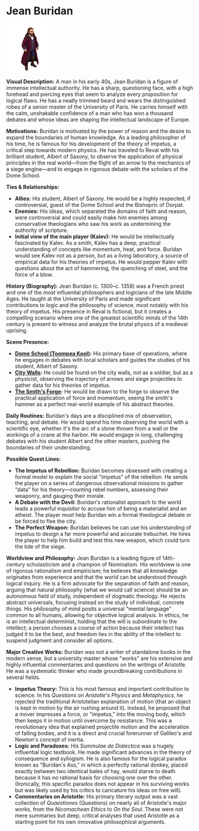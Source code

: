 # Jean Buridan
![alt text](image-15.png)

**Visual Description:**
A man in his early 40s, Jean Buridan is a figure of immense intellectual authority. He has a sharp, questioning face, with a high forehead and piercing eyes that seem to analyze every proposition for logical flaws. He has a neatly trimmed beard and wears the distinguished robes of a senior master of the University of Paris. He carries himself with the calm, unshakable confidence of a man who has won a thousand debates and whose ideas are shaping the intellectual landscape of Europe.

**Motivations:**
Buridan is motivated by the power of reason and the desire to expand the boundaries of human knowledge. As a leading philosopher of his time, he is famous for his development of the theory of impetus, a critical step towards modern physics. He has traveled to Reval with his brilliant student, Albert of Saxony, to observe the application of physical principles in the real world—from the flight of an arrow to the mechanics of a siege engine—and to engage in rigorous debate with the scholars of the Dome School.

**Ties & Relationships:**
*   **Allies:** His student, Albert of Saxony. He would be a highly respected, if controversial, guest of the Dome School and the Bishopric of Dorpat.
*   **Enemies:** His ideas, which separated the domains of faith and reason, were controversial and could easily make him enemies among conservative theologians who saw his work as undermining the authority of scripture.
*   **Initial view of the main player (Kalev):** He would be intellectually fascinated by Kalev. As a smith, Kalev has a deep, practical understanding of concepts like momentum, heat, and force. Buridan would see Kalev not as a person, but as a living laboratory, a source of empirical data for his theories of impetus. He would pepper Kalev with questions about the act of hammering, the quenching of steel, and the force of a blow.

**History (Biography):**
Jean Buridan (c. 1300–c. 1358) was a French priest and one of the most influential philosophers and logicians of the late Middle Ages. He taught at the University of Paris and made significant contributions to logic and the philosophy of science, most notably with his theory of impetus. His presence in Reval is fictional, but it creates a compelling scenario where one of the greatest scientific minds of the 14th century is present to witness and analyze the brutal physics of a medieval uprising.

**Scene Presence:**
*   **[Dome School (Toompea Kool)](../../scenes/revel_toompea/dome_school/dome_school.md):** His primary base of operations, where he engages in debates with local scholars and guides the studies of his student, Albert of Saxony.
*   **[City Walls](../../scenes/revel_walls_towers/):** He could be found on the city walls, not as a soldier, but as a physicist, observing the trajectory of arrows and siege projectiles to gather data for his theories of impetus.
*   **[The Smith's Forge](../../scenes/revel_east/forge/forge.md):** He would be drawn to the forge to observe the practical application of force and momentum, seeing the smith's hammer as a perfect real-world example of his abstract theories.

**Daily Routines:**
Buridan's days are a disciplined mix of observation, teaching, and debate. He would spend his time observing the world with a scientific eye, whether it's the arc of a stone thrown from a wall or the workings of a crane at the harbor. He would engage in long, challenging debates with his student Albert and the other masters, pushing the boundaries of their understanding.

**Possible Quest Lines:**
*   **The Impetus of Rebellion:** Buridan becomes obsessed with creating a formal model to explain the social "impetus" of the rebellion. He sends the player on a series of dangerous observational missions to gather "data" for his theory—counting rebel numbers, assessing their weaponry, and gauging their morale.
*   **A Debate with the Devil:** Buridan's rationalist approach to the world leads a powerful inquisitor to accuse him of being a materialist and an atheist. The player must help Buridan win a formal theological debate or be forced to flee the city.
*   **The Perfect Weapon:** Buridan believes he can use his understanding of impetus to design a far more powerful and accurate trebuchet. He hires the player to help him build and test this new weapon, which could turn the tide of the siege.

**Worldview and Philosophy:**
Jean Buridan is a leading figure of 14th-century scholasticism and a champion of Nominalism. His worldview is one of rigorous rationalism and empiricism; he believes that all knowledge originates from experience and that the world can be understood through logical inquiry. He is a firm advocate for the separation of faith and reason, arguing that natural philosophy (what we would call science) should be an autonomous field of study, independent of dogmatic theology. He rejects abstract universals, focusing instead on the study of individual, concrete things. His philosophy of mind posits a universal "mental language" common to all humans, allowing for objective logical analysis. In ethics, he is an intellectual determinist, holding that the will is subordinate to the intellect; a person chooses a course of action because their intellect has judged it to be the best, and freedom lies in the ability of the intellect to suspend judgment and consider all options.

**Major Creative Works:**
Buridan was not a writer of standalone books in the modern sense, but a university master whose "works" are his extensive and highly influential commentaries and questions on the writings of Aristotle. He was a systematic thinker who made groundbreaking contributions in several fields.
-   **Impetus Theory:** This is his most famous and important contribution to science. In his *Questions on Aristotle's Physics* and *Metaphysics*, he rejected the traditional Aristotelian explanation of motion (that an object is kept in motion by the air rushing around it). Instead, he proposed that a mover impresses a force, or "impetus," into the moving body, which then keeps it in motion until overcome by resistance. This was a revolutionary idea that explained projectile motion and the acceleration of falling bodies, and it is a direct and crucial forerunner of Galileo's and Newton's concept of inertia.
-   **Logic and Paradoxes:** His *Summulae de Dialectica* was a hugely influential logic textbook. He made significant advances in the theory of consequence and syllogism. He is also famous for the logical paradox known as "Buridan's Ass," in which a perfectly rational donkey, placed exactly between two identical bales of hay, would starve to death because it has no rational basis for choosing one over the other. (Ironically, this specific paradox does not appear in his surviving works but was likely used by his critics to caricature his ideas on free will).
-   **Commentaries on Aristotle:** His primary literary output was a vast collection of *Quaestiones* (Questions) on nearly all of Aristotle's major works, from the *Nicomachean Ethics* to *On the Soul*. These were not mere summaries but deep, critical analyses that used Aristotle as a starting point for his own innovative philosophical arguments.
